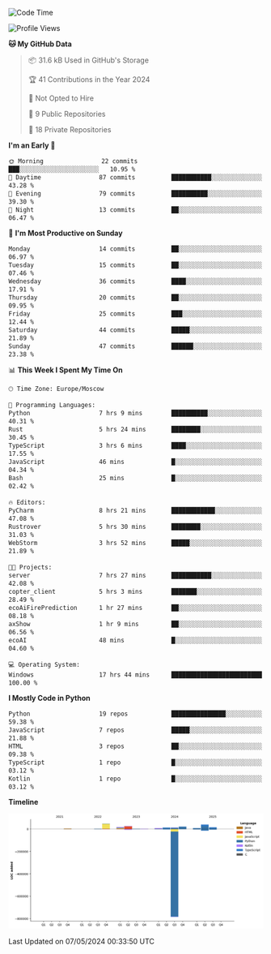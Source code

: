 <!--START_SECTION:waka-->
![Code Time](http://img.shields.io/badge/Code%20Time-316%20hrs%2028%20mins-blue)

![Profile Views](http://img.shields.io/badge/Profile%20Views-0-blue)

**🐱 My GitHub Data** 

> 📦 31.6 kB Used in GitHub's Storage 
 > 
> 🏆 41 Contributions in the Year 2024
 > 
> 🚫 Not Opted to Hire
 > 
> 📜 9 Public Repositories 
 > 
> 🔑 18 Private Repositories 
 > 
**I'm an Early 🐤** 

```text
🌞 Morning                22 commits          ███░░░░░░░░░░░░░░░░░░░░░░   10.95 % 
🌆 Daytime                87 commits          ███████████░░░░░░░░░░░░░░   43.28 % 
🌃 Evening                79 commits          ██████████░░░░░░░░░░░░░░░   39.30 % 
🌙 Night                  13 commits          ██░░░░░░░░░░░░░░░░░░░░░░░   06.47 % 
```
📅 **I'm Most Productive on Sunday** 

```text
Monday                   14 commits          ██░░░░░░░░░░░░░░░░░░░░░░░   06.97 % 
Tuesday                  15 commits          ██░░░░░░░░░░░░░░░░░░░░░░░   07.46 % 
Wednesday                36 commits          ████░░░░░░░░░░░░░░░░░░░░░   17.91 % 
Thursday                 20 commits          ██░░░░░░░░░░░░░░░░░░░░░░░   09.95 % 
Friday                   25 commits          ███░░░░░░░░░░░░░░░░░░░░░░   12.44 % 
Saturday                 44 commits          █████░░░░░░░░░░░░░░░░░░░░   21.89 % 
Sunday                   47 commits          ██████░░░░░░░░░░░░░░░░░░░   23.38 % 
```


📊 **This Week I Spent My Time On** 

```text
🕑︎ Time Zone: Europe/Moscow

💬 Programming Languages: 
Python                   7 hrs 9 mins        ██████████░░░░░░░░░░░░░░░   40.31 % 
Rust                     5 hrs 24 mins       ████████░░░░░░░░░░░░░░░░░   30.45 % 
TypeScript               3 hrs 6 mins        ████░░░░░░░░░░░░░░░░░░░░░   17.55 % 
JavaScript               46 mins             █░░░░░░░░░░░░░░░░░░░░░░░░   04.34 % 
Bash                     25 mins             █░░░░░░░░░░░░░░░░░░░░░░░░   02.42 % 

🔥 Editors: 
PyCharm                  8 hrs 21 mins       ████████████░░░░░░░░░░░░░   47.08 % 
Rustrover                5 hrs 30 mins       ████████░░░░░░░░░░░░░░░░░   31.03 % 
WebStorm                 3 hrs 52 mins       █████░░░░░░░░░░░░░░░░░░░░   21.89 % 

🐱‍💻 Projects: 
server                   7 hrs 27 mins       ███████████░░░░░░░░░░░░░░   42.08 % 
copter_client            5 hrs 3 mins        ███████░░░░░░░░░░░░░░░░░░   28.49 % 
ecoAiFirePrediction      1 hr 27 mins        ██░░░░░░░░░░░░░░░░░░░░░░░   08.18 % 
axShow                   1 hr 9 mins         ██░░░░░░░░░░░░░░░░░░░░░░░   06.56 % 
ecoAI                    48 mins             █░░░░░░░░░░░░░░░░░░░░░░░░   04.60 % 

💻 Operating System: 
Windows                  17 hrs 44 mins      █████████████████████████   100.00 % 
```

**I Mostly Code in Python** 

```text
Python                   19 repos            ███████████████░░░░░░░░░░   59.38 % 
JavaScript               7 repos             █████░░░░░░░░░░░░░░░░░░░░   21.88 % 
HTML                     3 repos             ██░░░░░░░░░░░░░░░░░░░░░░░   09.38 % 
TypeScript               1 repo              █░░░░░░░░░░░░░░░░░░░░░░░░   03.12 % 
Kotlin                   1 repo              █░░░░░░░░░░░░░░░░░░░░░░░░   03.12 % 
```



**Timeline**

![Lines of Code chart](https://raw.githubusercontent.com/adlemx/adlemx/main/assets/bar_graph.png)


 Last Updated on 07/05/2024 00:33:50 UTC
<!--END_SECTION:waka-->
